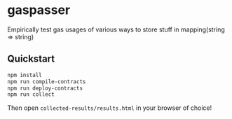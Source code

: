 # gaspasser

Empirically test gas usages of various ways to store stuff in mapping(string => string)

## Quickstart

```bash
npm install
npm run compile-contracts
npm run deploy-contracts
npm run collect
```

Then open `collected-results/results.html` in your browser of choice!
